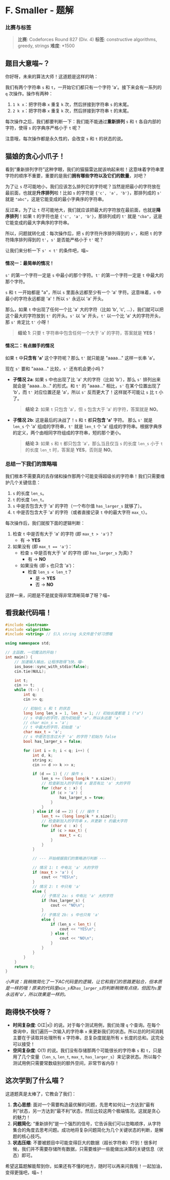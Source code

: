 # F. Smaller - 题解

### 比赛与标签
> **比赛**: Codeforces Round 827 (Div. 4)
> **标签**: constructive algorithms, greedy, strings
> **难度**: *1500

## 题目大意喵~？
你好呀，未来的算法大师！这道题是这样的呐：

我们有两个字符串 `s` 和 `t`，一开始它们都只有一个字符 'a'。接下来会有一系列的 `q` 次操作。操作有两种：
1.  `1 k x`：把字符串 `x` 重复 `k` 次，然后拼接到字符串 `s` 的末尾。
2.  `2 k x`：把字符串 `x` 重复 `k` 次，然后拼接到字符串 `t` 的末尾。

每次操作之后，我们都要判断一下：我们能不能通过**重新排列** `s` 和 `t` 各自内部的字符，使得 `s` 的字典序严格小于 `t` 呢？

注意哦，每次操作都是永久性的，会改变 `s` 和 `t` 的状态的说。

## 猫娘的贪心小爪子！
看到“重新排列字符”这种字眼，我们的猫猫雷达就该响起来啦！这意味着字符串里字符的顺序不重要，重要的是我们**拥有哪些字符以及它们的数量**，对吧？

为了让 `s` 尽可能地小，我们应该怎么排列它的字符呢？当然是把最小的字符放在最前面，也就是**升序排列**啦！比如 `s` 的字符是 `{'c', 'a', 'b'}`，那排列成的 `s'` 就是 `"abc"`，这是它能变成的最小字典序的字符串。

反过来，为了让 `t` 尽可能地大，我们就应该把最大的字符放在最前面，也就是**降序排列**！如果 `t` 的字符也是 `{'c', 'a', 'b'}`，那排列成的 `t'` 就是 `"cba"`，这是它能变成的最大字典序的字符串。

所以，问题就转化成：每次操作后，把 `s` 的字符升序排列得到的 `s'`，和把 `t` 的字符降序排列得到的 `t'`，`s'` 是否能严格小于 `t'` 呢？

让我们来分析一下 `s' < t'` 的条件吧，喵~

#### 情况一：最简单的情况！
`s'` 的第一个字符一定是 `s` 中最小的那个字符。`t'` 的第一个字符一定是 `t` 中最大的那个字符。

`s` 和 `t` 一开始都是 "a"，所以 `s` 里面永远都至少有一个 'a' 字符。这意味着，`s` 中最小的字符永远都是 'a'！所以 `s'` 永远以 'a' 开头。

那么，如果 `t` 中出现了任何一个比 'a' 大的字符（比如 'b', 'c', ...），我们就可以把这个最大的字符放到 `t'` 的开头。`s'` 以 'a' 开头，`t'` 以一个比 'a' 大的字符开头，那 `s'` 肯定比 `t'` 小呀！

> **结论 1**: 只要 `t` 字符串中包含任何一个大于 'a' 的字符，答案就是 **YES**！

#### 情况二：有点棘手的情况
如果 `t` 中**只含有 'a'** 这个字符呢？那么 `t'` 就只能是 "aaaa..." 这样一长串 'a'。

现在 `s'` 要和 "aaaa..." 比较，`s'` 还有机会更小吗？

*   **子情况 2a**: 如果 `s` 中也出现了比 'a' 大的字符（比如 'b'），那么 `s'` 排列出来就会是 "aaaa...b..." 的形式。和 `t'` 的 "aaaa..." 相比，`s'` 在某个位置出现了 'b'，而 `t'` 对应位置还是 'a'，所以 `s'` 反而更大了！这样就不可能让 `s` 比 `t` 小了。
    > **结论 2**: 如果 `t` 只包含 'a'，但 `s` 包含大于 'a' 的字符，答案就是 **NO**。

*   **子情况 2b**: 这是最后的决战了！`s` 和 `t` 都**只包含 'a'** 字符。
    那么 `s'` 就是 `len_s` 个 'a' 组成的字符串，`t'` 就是 `len_t` 个 'a' 组成的字符串。根据字典序的定义，两个由相同字符组成的字符串，短的那个更小。
    > **结论 3**: 如果 `s` 和 `t` 都只包含 'a'，那么当且仅当 `s` 的长度 `len_s` 小于 `t` 的长度 `len_t` 时，答案是 **YES**，否则是 **NO**。

### 总结一下我们的策略喵
我们根本不需要真的去存储和操作那两个可能变得超级长的字符串！我们只需要维护几个关键信息：
1.  `s` 的长度 `len_s`。
2.  `t` 的长度 `len_t`。
3.  `s` 中是否包含大于 'a' 的字符（一个布尔值 `has_larger_s` 就够了）。
4.  `t` 中是否包含大于 'a' 的字符（或者直接记录 `t` 中的最大字符 `max_t`）。

每次操作后，我们就按下面的逻辑判断：
1.  检查 `t` 中是否有大于 'a' 的字符 (即 `max_t > 'a'`)？
    *   有 -> **YES**
2.  如果没有 (即 `max_t == 'a'`)：
    *   检查 `s` 中是否有大于 'a' 的字符 (即 `has_larger_s` 为真)？
        *   有 -> **NO**
    *   如果没有 (即 `s` 也只含 'a')：
        *   检查 `len_s < len_t`？
            *   是 -> **YES**
            *   否 -> **NO**

这样一来，问题是不是就变得非常清晰简单了呀？喵~

## 看我敲代码喵！
```cpp
#include <iostream>
#include <algorithm>
#include <string> // 引入 string 头文件是个好习惯哦

using namespace std;

// 主函数，一切魔法的开始！
int main() {
    // 加速输入输出，让程序跑得飞快，喵~
    ios_base::sync_with_stdio(false);
    cin.tie(NULL);

    int t;
    cin >> t;
    while (t--) {
        int q;
        cin >> q;

        // 初始化 s 和 t 的状态
        long long len_s = 1, len_t = 1; // 初始长度都是 1 ("a")
        // s 中最小的字符，因为初始是 "a"，所以永远是 'a'
        // char min_s = 'a'; 
        // t 中最大的字符，初始是 'a'
        char max_t = 'a';
        // s 中是否包含过大于 'a' 的字符？初始为 false
        bool has_larger_s = false;

        for (int i = 0; i < q; i++) {
            int d, k;
            string x;
            cin >> d >> k >> x;

            if (d == 1) { // 操作 s
                len_s += (long long)k * x.size();
                // 检查新加入的字符串 x 是否有比 'a' 大的字符
                for (char c : x) {
                    if (c > 'a') {
                        has_larger_s = true;
                    }
                }
            } else if (d == 2) { // 操作 t
                len_t += (long long)k * x.size();
                // 检查新加入的字符串 x，并更新 t 的最大字符
                for (char c : x) {
                    if (c > max_t) {
                        max_t = c;
                    }
                }
            }

            // --- 开始根据我们的策略进行判断 ---

            // 情况 1: t 中有比 'a' 大的字符
            if (max_t > 'a') {
                cout << "YES\n";
            } 
            // 情况 2: t 中只有 'a'
            else {
                // 子情况 2a: s 中有比 'a' 大的字符
                if (has_larger_s) {
                    cout << "NO\n";
                } 
                // 子情况 2b: s 中也只有 'a'
                else {
                    if (len_s < len_t) {
                        cout << "YES\n";
                    } else {
                        cout << "NO\n";
                    }
                }
            }
        }
    }
    return 0;
}
```
*小声说：我稍微简化了一下AC代码里的逻辑，让它和我们的思路更贴合，但本质是一样的哦！原来的代码里`min_s`和`has_larger_s`的判断稍微有点绕，但因为`s`里永远有'a'，所以效果是一样的。*

## 跑得快不快呀？
- **时间复杂度**: O(Σ|x|) 的说。对于每个测试用例，我们处理 `q` 个查询。在每个查询中，我们遍历一次输入的字符串 `x` 来更新我们的状态。所以总的时间消耗主要在于读取并处理所有 `x` 字符串，总复杂度就是所有 `x` 长度的总和。这完全可以接受！
- **空间复杂度**: O(1) 的说。我们没有存储那两个可能很长的字符串 `s` 和 `t`，只是用了几个变量（`len_s`, `len_t`, `max_t`, `has_larger_s`）来记录状态。所以每个测试用例只需要常数级别的额外空间，非常节省内存！

## 这次学到了什么喵？
这道题真是太棒了，它教会了我们：

1.  **贪心思想**: 面对一个需要构造最优解的问题，先思考如何让一方达到“最有利”状态，另一方达到“最不利”状态，然后比较这两个极端情况。这就是贪心的魅力！
2.  **问题简化**: “重新排列”是一个强烈的信号，它告诉我们可以忽略顺序，从字符集合的角度去思考问题。成功地将复杂问题简化为几个关键状态的判断，是解题的核心技巧。
3.  **状态压缩**: 不要被题目中可能变得巨大的数据（超长字符串）吓到！很多时候，我们并不需要存储所有数据，只需要维护一些能做出决策的关键信息（状态）即可。

希望这篇题解能帮到你，如果还有不懂的地方，随时可以再来问我哦！一起加油，变得更强吧，喵~！